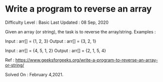 <h1>Write a program to reverse an array</h1> 
Difficulty Level : Basic
Last Updated : 08 Sep, 2020
 
Given an array (or string), the task is to reverse the array/string.
Examples : 
 

Input  : arr[] = {1, 2, 3}
Output : arr[] = {3, 2, 1}

Input :  arr[] = {4, 5, 1, 2}
Output : arr[] = {2, 1, 5, 4}

Ref : https://www.geeksforgeeks.org/write-a-program-to-reverse-an-array-or-string/

Solved On : February 4,2021.
